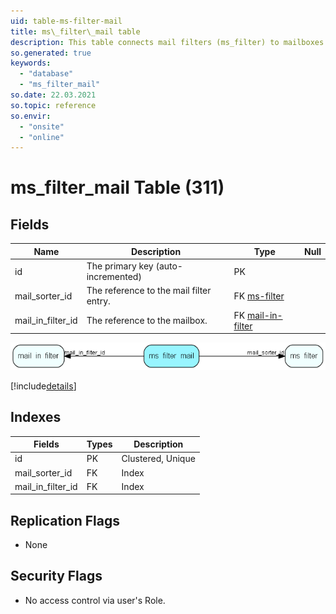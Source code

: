 ```yaml
---
uid: table-ms-filter-mail
title: ms\_filter\_mail table
description: This table connects mail filters (ms_filter) to mailboxes (mail_in_filter).
so.generated: true
keywords:
  - "database"
  - "ms_filter_mail"
so.date: 22.03.2021
so.topic: reference
so.envir:
  - "onsite"
  - "online"
---
```


# ms\_filter\_mail Table (311)

## Fields

| Name | Description | Type | Null |
|------|-------------|------|:----:|
|id|The primary key (auto-incremented)|PK| |
|mail\_sorter\_id|The reference to the mail filter entry.|FK [ms-filter](ms-filter.md)| |
|mail\_in\_filter\_id|The reference to the mailbox.|FK [mail-in-filter](mail-in-filter.md)| |


![ms_filter_mail table relationship diagram](./media/ms_filter_mail.png)

[!include[details](./includes/ms-filter-mail.md)]

## Indexes

| Fields | Types | Description |
|--------|-------|-------------|
|id |PK |Clustered, Unique |
|mail\_sorter\_id |FK |Index |
|mail\_in\_filter\_id |FK |Index |

## Replication Flags

* None

## Security Flags

* No access control via user's Role.

